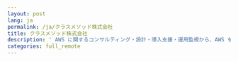 ```yaml
---
layout: post
lang: ja
permalink: /ja/クラスメソッド株式会社
title: クラスメソッド株式会社
description: ' AWS に関するコンサルティング・設計・導入支援・運用監視から、AWS を使ったビッグデータ基盤構築・モバイルアプリ開発・IoT ソリューション提供を展開する会社。Developers.io の運営 '
categories: full_remote
---
```

